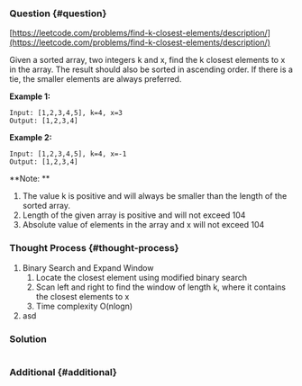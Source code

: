 ### Question {#question}

[https://leetcode.com/problems/find-k-closest-elements/description/](https://leetcode.com/problems/find-k-closest-elements/description/)

Given a sorted array, two integers k and x, find the k closest elements to x in the array. The result should also be sorted in ascending order. If there is a tie, the smaller elements are always preferred.

**Example 1:**

```
Input: [1,2,3,4,5], k=4, x=3
Output: [1,2,3,4]
```

**Example 2:**

```
Input: [1,2,3,4,5], k=4, x=-1
Output: [1,2,3,4]
```

**Note:**

1. The value k is positive and will always be smaller than the length of the sorted array.
2. Length of the given array is positive and will not exceed 104
3. Absolute value of elements in the array and x will not exceed 104

### Thought Process {#thought-process}

1. Binary Search and Expand Window
   1. Locate the closest element using modified binary search
   2. Scan left and right to find the window of length k, where it contains the closest elements to x
   3. Time complexity O\(nlogn\)
2. asd

### Solution

```java

```

### Additional {#additional}



